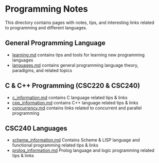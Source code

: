# Programming Notes

This directory contains pages with notes, tips, and interesting links related to programming and different languages.

## General Programming Language

- [learning.md](learning.md) contains tips and tools for learning new programming languages
- [languages.md](languages.md) contains general programming language theory, paradigms, and related topics

## C & C++ Programming (CSC220 & CSC240)

- [c_information.md](c_information.md) contains C language related tips & links
- [cpp_information.md](cpp_information.md) contains C++ language related tips & links
- [concurrency.md](concurrency.md) contains links related to concurrent and parallel programming

## CSC240 Languages

- [scheme_information.md](scheme_information.md) Contains Scheme & LISP language and functional programming related tips & links
- [prolog_information.md](prolog_information.md) Prolog language and logic programming related tips & links
